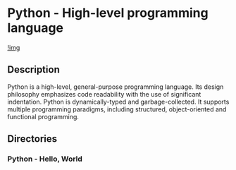 # Python - High-level programming language

[!img](https://www.actuia.com/wp-content/uploads/2022/01/logopython.png)

## Description
Python is a high-level, general-purpose programming language. Its design philosophy emphasizes code readability with the use of significant indentation. Python is dynamically-typed and garbage-collected. It supports multiple programming paradigms, including structured, object-oriented and functional programming.

## Directories
### Python - Hello, World